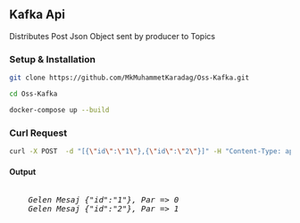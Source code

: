 ## Kafka Api
Distributes Post Json Object sent by producer to Topics


### Setup & Installation

```sh
git clone https://github.com/MkMuhammetKaradag/Oss-Kafka.git
```

```sh
cd Oss-Kafka
```

```sh
docker-compose up --build
```

### Curl Request
```sh
curl -X POST  -d "[{\"id\":\"1\"},{\"id\":\"2\"}]" -H "Content-Type: application/json" localhost:3000/producer
```
#### Output
<pre>
<i>
    Gelen Mesaj {"id":"1"}, Par => 0
    Gelen Mesaj {"id":"2"}, Par => 1
</i>
</pre>
